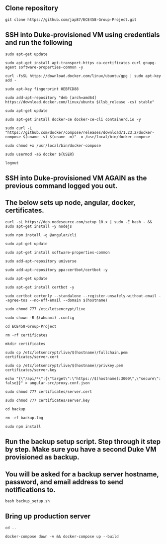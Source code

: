 ## Clone repository
`git clone https://github.com/jap87/ECE458-Group-Project.git`

## SSH into Duke-provisioned VM using credentials and run the following
`sudo apt-get update`

`sudo apt-get install apt-transport-https ca-certificates curl gnupg-agent software-properties-common -y`

`curl -fsSL https://download.docker.com/linux/ubuntu/gpg | sudo apt-key add -`

`sudo apt-key fingerprint 0EBFCD88`

`sudo add-apt-repository "deb [arch=amd64] https://download.docker.com/linux/ubuntu $(lsb_release -cs) stable"`

`sudo apt-get update`

`sudo apt-get install docker-ce docker-ce-cli containerd.io -y`

`sudo curl -L "https://github.com/docker/compose/releases/download/1.23.2/docker-compose-$(uname -s)-$(uname -m)" -o /usr/local/bin/docker-compose`

`sudo chmod +x /usr/local/bin/docker-compose`

`sudo usermod -aG docker ${USER}`

`logout`

## SSH into Duke-provisioned VM AGAIN as the previous command logged you out.
## The below sets up node, angular, docker, certificates.

`curl -sL https://deb.nodesource.com/setup_10.x | sudo -E bash - && sudo apt-get install -y nodejs`

`sudo npm install -g @angular/cli`

`sudo apt-get update`

`sudo apt-get install software-properties-common`

`sudo add-apt-repository universe`

`sudo add-apt-repository ppa:certbot/certbot -y`

`sudo apt-get update`

`sudo apt-get install certbot -y`

`sudo certbot certonly --standalone --register-unsafely-without-email --agree-tos --no-eff-email --domain $(hostname)`

`sudo chmod 777 /etc/letsencrypt/live`

`sudo chown -R $(whoami) .config`

`cd ECE458-Group-Project`

`rm -rf certificates`

`mkdir certificates`

`sudo cp /etc/letsencrypt/live/$(hostname)/fullchain.pem certificates/server.cert`

`sudo cp /etc/letsencrypt/live/$(hostname)/privkey.pem certificates/server.key`

`echo "{\"/api/*\":{\"target\":\"https://$(hostname):3000\",\"secure\": false}}" > angular-src/proxy.conf.json`

`sudo chmod 777 certificates/server.cert`

`sudo chmod 777 certificates/server.key`

`cd backup`

`rm -rf backup.log`

`sudo npm install`

## Run the backup setup script. Step through it step by step. Make sure you have a second Duke VM provisioned as backup.
## You will be asked for a backup server hostname, password, and email address to send notifications to.
`bash backup_setup.sh`

## Bring up production server
`cd ..`

`docker-compose down -v && docker-compose up --build`
